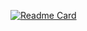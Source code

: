 [![Readme Card](https://github-readme-stats.vercel.app/api/pin/?username=anuraghazra&repo=github-readme-stats)](https:)
